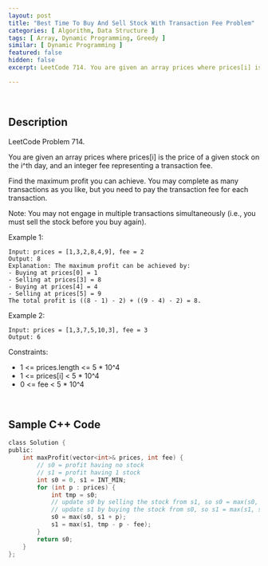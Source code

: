 ```yaml
---
layout: post
title: "Best Time To Buy And Sell Stock With Transaction Fee Problem"
categories: [ Algorithm, Data Structure ]
tags: [ Array, Dynamic Programming, Greedy ]
similar: [ Dynamic Programming ]
featured: false
hidden: false
excerpt: LeetCode 714. You are given an array prices where prices[i] is the price of a given stock on the i^th day, and an integer fee representing a transaction fee.

---
```


<br />

## Description

LeetCode Problem 714.

You are given an array prices where prices[i] is the price of a given stock on the i^th day, and an integer fee representing a transaction fee.

Find the maximum profit you can achieve. You may complete as many transactions as you like, but you need to pay the transaction fee for each transaction.

Note: You may not engage in multiple transactions simultaneously (i.e., you must sell the stock before you buy again).

Example 1:
```
Input: prices = [1,3,2,8,4,9], fee = 2
Output: 8
Explanation: The maximum profit can be achieved by:
- Buying at prices[0] = 1
- Selling at prices[3] = 8
- Buying at prices[4] = 4
- Selling at prices[5] = 9
The total profit is ((8 - 1) - 2) + ((9 - 4) - 2) = 8.
```

Example 2:
```
Input: prices = [1,3,7,5,10,3], fee = 3
Output: 6
```

Constraints:
* 1 <= prices.length <= 5 * 10^4
* 1 <= prices[i] < 5 * 10^4
* 0 <= fee < 5 * 10^4

<br />

## Sample C++ Code


```c
class Solution {
public:
    int maxProfit(vector<int>& prices, int fee) {
    	// s0 = profit having no stock
        // s1 = profit having 1 stock
        int s0 = 0, s1 = INT_MIN; 
        for (int p : prices) {
            int tmp = s0;
            // update s0 by selling the stock from s1, so s0 = max(s0, s1+p);
            // update s1 by buying the stock from s0, so s1 = max(s1, s0-p-fee);
            s0 = max(s0, s1 + p);
            s1 = max(s1, tmp - p - fee);
        }
        return s0;
    }
};
```



